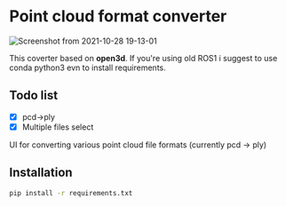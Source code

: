 # Point cloud format converter
![Screenshot from 2021-10-28 19-13-01](https://user-images.githubusercontent.com/34788458/139236388-bd103d95-4e69-4b46-ad59-79da0187934f.png)

This coverter based on **open3d**. If you're using old ROS1 i suggest to use conda python3 evn to install requirements.  

## Todo list
- [x] pcd->ply
- [x] Multiple files select

UI for converting various point cloud file formats
(currently pcd -> ply)

## Installation

```bash
pip install -r requirements.txt
```
